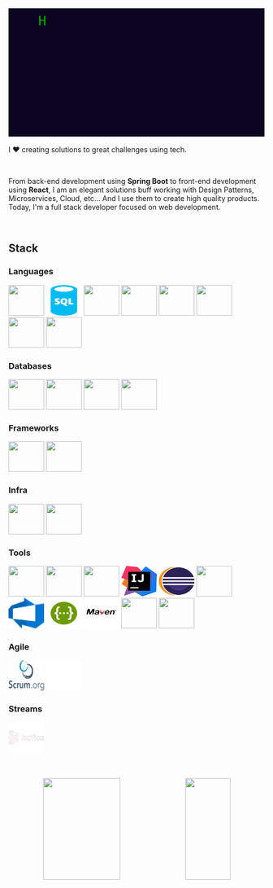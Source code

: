 <img  src="https://github.com/JAlexSouza/JAlexSouza/blob/main/outputgreeting.gif" alt="Greatings!">

<p align="left">I ❤️ creating solutions to great challenges using tech.</p>
<br> 
<p>From back-end development using <strong>Spring Boot</strong> to front-end development using <strong>React</strong>, I am an elegant solutions buff working with Design Patterns, Microservices, Cloud, etc...   And I use them to create high quality products. Today, I'm a full stack developer focused on web development.</p>&nbsp;

##
<h2>Stack</h2>

<h3>Languages</h3>
<div>
  <img height="60" width="70" src="https://cdn.jsdelivr.net/gh/devicons/devicon/icons/java/java-original-wordmark.svg" />
  <img height="60" width="70" src="https://github.com/JAlexSouza/JAlexSouza/blob/main/images/sql-database-generic-svgrepo-com.svg"  alt="SQL" />
  <img height="60" width="70" src="https://cdn.jsdelivr.net/gh/devicons/devicon/icons/javascript/javascript-original.svg" />
  <img height="60" width="70" src="https://cdn.jsdelivr.net/gh/devicons/devicon/icons/typescript/typescript-original.svg" />
  <img height="60" width="70" src="https://cdn.jsdelivr.net/gh/devicons/devicon/icons/python/python-original-wordmark.svg" />
  <img height="60" width="70" src="https://cdn.jsdelivr.net/gh/devicons/devicon/icons/html5/html5-original-wordmark.svg" />
  <img height="60" width="70" src="https://cdn.jsdelivr.net/gh/devicons/devicon/icons/css3/css3-original-wordmark.svg" />
  <img height="60" width="70" src="https://cdn.jsdelivr.net/gh/devicons/devicon/icons/groovy/groovy-original.svg" />  
</div>

<h3>Databases</h3>
<div>
  <img height="60" width="70" src="https://cdn.jsdelivr.net/gh/devicons/devicon/icons/oracle/oracle-original.svg" />
  <img height="60" width="70" src="https://cdn.jsdelivr.net/gh/devicons/devicon/icons/postgresql/postgresql-original-wordmark.svg" />
  <img height="60" width="70" src="https://cdn.jsdelivr.net/gh/devicons/devicon/icons/mongodb/mongodb-original-wordmark.svg" />
  <img height="60" width="70" src="https://cdn.jsdelivr.net/gh/devicons/devicon/icons/redis/redis-original-wordmark.svg" />
</div>

<h3>Frameworks</h3>
<div>
  <img height="60" width="70" src="https://cdn.jsdelivr.net/gh/devicons/devicon/icons/spring/spring-original-wordmark.svg" />
  <img height="60" width="70" src="https://cdn.jsdelivr.net/gh/devicons/devicon/icons/react/react-original-wordmark.svg" />
</div>

<h3>Infra</h3>
<div>
  <img height="60" width="70" src="https://cdn.jsdelivr.net/gh/devicons/devicon/icons/docker/docker-original-wordmark.svg" />
  <img height="60" width="70" src="https://cdn.jsdelivr.net/gh/devicons/devicon/icons/kubernetes/kubernetes-plain-wordmark.svg" />
</div>

<h3>Tools</h3>
<div>
  <img height="60" width="70" src="https://cdn.jsdelivr.net/gh/devicons/devicon/icons/git/git-plain-wordmark.svg" />
  <img height="60" width="70" src="https://cdn.jsdelivr.net/gh/devicons/devicon/icons/github/github-original-wordmark.svg" />
  <img height="60" width="70" src="https://cdn.jsdelivr.net/gh/devicons/devicon/icons/gitlab/gitlab-original-wordmark.svg" />  
  <img height="60" width="70" src="https://github.com/JAlexSouza/JAlexSouza/blob/main/images/jb-intellij-idea-svgrepo-com.svg"  alt="Intellij" />
  <img height="60" width="70" src="https://github.com/JAlexSouza/JAlexSouza/blob/main/images/eclipse-icon-svgrepo-com.svg"  alt="Eclipse" />
  <img height="60" width="70" src="https://cdn.jsdelivr.net/gh/devicons/devicon/icons/vscode/vscode-original-wordmark.svg" />
  <img height="60" width="70" src="https://github.com/JAlexSouza/JAlexSouza/blob/main/images/azure-devops.svg"  alt="Azure DevOps" />
  <img height="60" width="70" src="https://github.com/JAlexSouza/JAlexSouza/blob/main/images/swagger-svgrepo-com.svg"  alt="Swagger" />
  <img height="60" width="70" src="https://github.com/JAlexSouza/JAlexSouza/blob/main/images/maven-svgrepo-com.svg"  alt="Maven" />
  <img height="60" width="70" src="https://cdn.jsdelivr.net/gh/devicons/devicon/icons/jira/jira-original-wordmark.svg" />
  <img height="60" width="70" src="https://cdn.jsdelivr.net/gh/devicons/devicon/icons/confluence/confluence-original-wordmark.svg" />
</div>

<h3>Agile</h3>
<div style="display: inline_block"> 
  <img height="60" width="70" src="https://github.com/JAlexSouza/JAlexSouza/blob/main/images/scrumorg-1.svg"  alt="Scrum" />
  <img height="60" width="70" src="https://github.com/JAlexSouza/JAlexSouza/blob/main/images/kanban-svgrepo-com.svg"  alt="Kanban" />
</div>

<h3>Streams</h3>
<div>
  <img height="60" width="70" src="https://github.com/JAlexSouza/JAlexSouza/blob/main/images/kafka-svgrepo-com.svg"  alt="Kafka" />
</div>

##

<br>

<div  align="center" style="margin-bottom:100px">
  <img height=200 width=55%  color="white" align="center" src="https://github-readme-stats.vercel.app/api?username=JAlexSouza&theme=dark" />
  <img height=200 width=42%  align="center" src="https://github-readme-stats.vercel.app/api/top-langs?username=JAlexSouza&layout=donut&theme=dark" />
</div>

<br>

##
